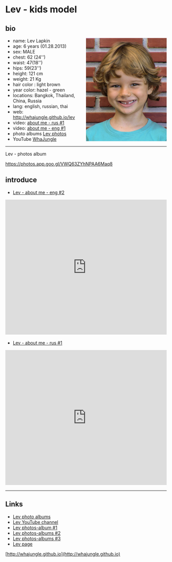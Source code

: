 # Lev - kids model

## bio

<img src="../pics/lev_bio_1.jpg" style="float: right; width: 50%; "/>

+ name: Lev Lapkin
+ age: 6 years (01.28.2013)
+ sex: MALE
+ chest: 62 (24'')
+ waist: 47(18'')
+ hips: 59(23'')
+ height: 121 сm
+ weight: 21 Kg
+ hair color : light brown
+ year color: hazel - green
+ locations: Bangkok, Thailand, China, Russia
+ lang: english, russian, thai
+ web: http://whajungle.github.io/lev
+ video: [about me - rus #1](https://youtu.be/md5i8-vGwKU)
+ video: [about me - eng #1](https://youtu.be/lZ232HDoOF0)
+ photo albums [Lev photos](albums)
+ YouTube [WhaJungle](https://www.youtube.com/channel/UC9cdbA_U-ZebuqkDYFeRo8A)

<hr>

Lev - photos album

<script src="https://cdn.jsdelivr.net/npm/publicalbum@latest/dist/pa-embed-player.min.js" async></script>
<div class="pa-embed-player" style="width:100%; height:480px; display:none;"
  data-link="https://photos.app.goo.gl/VWQ63ZYhNPAA6Maq8"
  data-title="Lev - kids model - 6 year - 121cm"
  data-description="Lev Lapkin /   6 years (01.18.2013) sex: MALE
height: 121 сm (44'') / weight: 22 Kg
chest: 62 (24'') / waist: 47(18'') / hips: 59(23'')
hair color : light brown
year color: hazel - green
phone: +66829315202, +66983634676,
mail: email2tema@gmail.com
https://whajungle.github.io/lev/
address: Bangkok, Thailand, Moscow Russia, China, Hongkong">
  <img data-src="https://lh3.googleusercontent.com/7sEKcFqcSfAsrfqcK0ZQruwHDUPqaa7cXZcxT6fuxxvCrCv4goP2pSeoaIizta3PabBLkzob2Qs2QkknuS-qomM68DZW-gV1ryKyCg8igBP7XISHVHO3EbNys0_l1x6YCZKKpl5TMg=w1920-h1080" src="" alt="" />
  <img data-src="https://lh3.googleusercontent.com/mHKCcJ7wMKj2hj5csm7vj2hWzADadETZPqNMjx5XqYOu6Nm8FoEEPBkG5gyhdMQkcK41DZ2LmrEWFV5mp0o8OHCuf3EC25_EXo9bqnrwjDh69ISoQVVS7hkEImwt1CCXR4dTWq8rRg=w1920-h1080" src="" alt="" />
  <img data-src="https://lh3.googleusercontent.com/nG5DkgR4sNL_zLir7oqVThrXG8fjrQ_BrWpwFDz6RAPWnwpX7X8LmtOYTlKaqKaUCBtyLuhEgCe5GoHK4uccH_3ASypkhiiJqf_hO4ZcDXt4NCYulqQxYBWuPnQ1-tGTJg_h8doTLg=w1920-h1080" src="" alt="" />
  <img data-src="https://lh3.googleusercontent.com/FcLammEs8OHm0Dwm9SY2ljvJAnBw0d8__JqFF3kf0oYPI26Ao7ETOjikY-zWANMNGubg9Mj-ao7QBEkEozIuUMBksBvVwv7GMQ1tFz0A319KXxo4vXYVZKOMgn_cF8bzkYoeyylBXg=w1920-h1080" src="" alt="" />
  <img data-src="https://lh3.googleusercontent.com/GHDlsVI13lyeD2bxCG4muB0xRwLi-T2oN03ayURR3dxUBZn5FJj2BkIeMSqXg6oU3USsOlz8BV_VCMpDSv3JYRiio0YdLief5FB-C45lamJ9sSjFcjKc4DB_8SPmgnzoiX9yP22q-Q=w1920-h1080" src="" alt="" />
  <img data-src="https://lh3.googleusercontent.com/rN5oXu8iqqs5LXi2--j1RI9bQl2jwlKTyYrQkbDWidJ42bW2wYBbIOK4isORlyOfkJuozeviYqS--SaG30qKVD2mQN_LMqU3uRSmVTHs6Bwga-_TmWIgKXD4Ec5W6XY8_T6jqxvaOg=w1920-h1080" src="" alt="" />
  <img data-src="https://lh3.googleusercontent.com/Kq3poxZZmuqqalLvuHr9iLXLxJ-DN9HVnqqe-NB2VOXLfJSUQQR-gqQLKNvdemu8s-C6kcfcHt20Jah-qIUAjGCba5JvzEqGV0te6xMC5WtVtcix8oBmM9ZlnzBi5JFmFbLUXzREsQ=w1920-h1080" src="" alt="" />
  <img data-src="https://lh3.googleusercontent.com/VFhDAtpcIMi6sBe8kQVVhxLTVYu4sZWDNCb5g7hViGui2ZohxSBXcaVa_jZ2GUIYRldeeh6WJUadn46me6MoLHWs2obBRWuCZ4gDqJPR1hh8m3rUI4PfV0kkIAHnbdU5A7skWEoUxQ=w1920-h1080" src="" alt="" />
  <img data-src="https://lh3.googleusercontent.com/u3CKr5n0ee7HrqWdK5e1VspmrKIrkocuUzCZwzKP1QC0ITa8EjbsrQVl9iJQL8MR7OMeNfUMCwCCfa2OzL6F6uuSP80Lna9Isume0W70CUE6nqUskS-ZWHad2uFCRX8xLJsEVP-x4w=w1920-h1080" src="" alt="" />
  <img data-src="https://lh3.googleusercontent.com/Z4Js04XHNl4idWnGsXS3Cz2IeeEgXvmnM_3HgBa2PYeK8-Jb834x3Ybuh021W4eVL4LBnP8tG2IcdhJDH_X8sOKzelndKIhdtPl6f4n9Vq-s8TJCGmzFqci-TjNUvoa7et_FVKDnJQ=w1920-h1080" src="" alt="" />
  <img data-src="https://lh3.googleusercontent.com/R8azKFZK513yfawAgsOGmfHbRmzyTJ0kCZsk4BUfqQ9YINQXgfDgZvwd2YAsFqLbF0Xq0dRdglj2gt00Rq19tgseET54wN59tXxIDtKmQuqFAXk8PCckiAITEmW2PXSh7aVElLWrfA=w1920-h1080" src="" alt="" />
  <img data-src="https://lh3.googleusercontent.com/DYFEwpIW-1EP12-1b23XMa1cDb-TAg7WUog6Uw5F5HXq309D2_JwpaerwZx00zhMoKzYVsHfVDnLHngxbvii0JN7GPYrYhyQDTvEUgLceiWmo8JcFIo-1rtt8bIIAoI0Sw_zlKd87Q=w1920-h1080" src="" alt="" />
  <img data-src="https://lh3.googleusercontent.com/WGqsLYd8vB1UKwGmonDwgmHI9dPZwcNJ_muO0ohVBSeCANrkHJ3QXGgbvuWFkmis5lBSOj6HzE86y4SohBlsrA0_vVifxSM8IrFenB-5fHhiWYp-_bOWTELPbkQpVAiPRHTIZaBHuA=w1920-h1080" src="" alt="" />
  <img data-src="https://lh3.googleusercontent.com/RgL5intHqUdYUe4fwtVQ_YXRm_dqa6JNx2jfjZiB7BcPE1A1DxlsD9Xj9K8BnlKMOe9cRi-g-JBupeKM835eIx4qvUfG0enTEq7pz7dXBAPiMiCL_ekx0W8_yIa7ca8Dd3InCmoLyA=w1920-h1080" src="" alt="" />
  <img data-src="https://lh3.googleusercontent.com/0r2Ql-zAIkU10ObUTSpLM-QpNuB9ldoDXexAtg8O08Yl6Un7sWkd_7bhGCnG9HBQ-TaLqy2KppJdmNY7aUZLAQMGMCMaLV6bL89PdebVpXBQmROTSFQ7EJPyE8ns8oRUS_VLO3n_RQ=w1920-h1080" src="" alt="" />
</div>

https://photos.app.goo.gl/VWQ63ZYhNPAA6Maq8

<!--
![lev whajungle](../pics/lev_bio_1.jpg)
-->

## introduce

+ [Lev - about me - eng #2](https://youtu.be/lZ232HDoOF0)

<iframe width="100%" height="420" src="https://www.youtube.com/embed/lZ232HDoOF0" frameborder="0" allow="accelerometer; autoplay; encrypted-media; gyroscope; picture-in-picture" allowfullscreen></iframe>

+ [Lev - about me - rus #1](https://youtu.be/md5i8-vGwKU)

<iframe width="100%" height="420" src="https://www.youtube.com/embed/md5i8-vGwKU" frameborder="0" allow="accelerometer; autoplay; encrypted-media; gyroscope; picture-in-picture" allowfullscreen></iframe>

<hr>

## Links

+ [Lev photo albums](albums)
+ [Lev YouTube channel](https://www.youtube.com/channel/UC9cdbA_U-ZebuqkDYFeRo8A)
+ [Lev photos-album #1](https://photos.app.goo.gl/7pdAZEjizEPMZpqCA)
+ [Lev photos-albums #2](https://photos.app.goo.gl/KRUfnzZkuy7tTJKo8)
+ [Lev photos-albums #3](https://photos.app.goo.gl/H7jEnLwFRzqNavHy8)
+ [Lev page](../)

[http://whajungle.github.io](http://whajungle.github.io)

